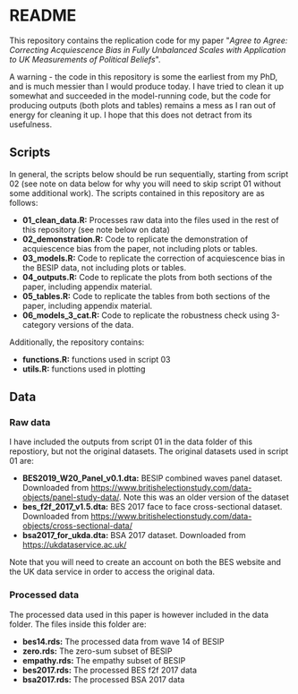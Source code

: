 # README

This repository contains the replication code for my paper "*Agree to Agree: Correcting Acquiescence Bias in Fully Unbalanced Scales with Application to UK Measurements of Political Beliefs*".

A warning - the code in this repository is some the earliest from my PhD, and is much messier than I would produce today. I have tried to clean it up somewhat and succeeded in the model-running code, but the code for producing outputs (both plots and tables) remains a mess as I ran out of energy for cleaning it up. I hope that this does not detract from its usefulness.

## Scripts

In general, the scripts below should be run sequentially, starting from script 02 (see note on data below for why you will need to skip script 01 without some additional work). The scripts contained in this repository are as follows:

- **01_clean_data.R:** Processes raw data into the files used in the rest of this repository (see note below on data)
- **02_demonstration.R:** Code to replicate the demonstration of acquiescence bias from the paper, not including plots or tables.
- **03_models.R:** Code to replicate the correction of acquiescence bias in the BESIP data, not including plots or tables.
- **04_outputs.R:** Code to replicate the plots from both sections of the paper, including appendix material.
- **05_tables.R:** Code to replicate the tables from both sections of the paper, including appendix material.
- **06_models_3_cat.R:** Code to replicate the robustness check using 3-category versions of the data.

Additionally, the repository contains:

- **functions.R:** functions used in script 03
- **utils.R:** functions used in plotting


## Data

### Raw data

I have included the outputs from script 01 in the data folder of this repostiory, but not the original datasets. The original datasets used in script 01 are:

- **BES2019_W20_Panel_v0.1.dta:** BESIP combined waves panel dataset. Downloaded from <https://www.britishelectionstudy.com/data-objects/panel-study-data/>. Note this was an older version of the dataset
- **bes_f2f_2017_v1.5.dta:** BES 2017 face to face cross-sectional dataset. Downloaded from <https://www.britishelectionstudy.com/data-objects/cross-sectional-data/>
- **bsa2017_for_ukda.dta:** BSA 2017 dataset. Downloaded from <https://ukdataservice.ac.uk/>

Note that you will need to create an account on both the BES website and the UK data service in order to access the original data.

### Processed data

The processed data used in this paper is however included in the data folder. The files inside this folder are:

- **bes14.rds:** The processed data from wave 14 of BESIP
- **zero.rds:** The zero-sum subset of BESIP
- **empathy.rds:** The empathy subset of BESIP
- **bes2017.rds:** The processed BES f2f 2017 data
- **bsa2017.rds:** The processed BSA 2017 data



